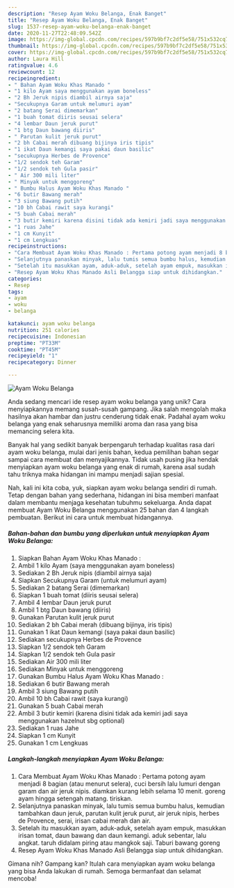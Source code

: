 ```yaml
---
description: "Resep Ayam Woku Belanga, Enak Banget"
title: "Resep Ayam Woku Belanga, Enak Banget"
slug: 1537-resep-ayam-woku-belanga-enak-banget
date: 2020-11-27T22:48:09.542Z
image: https://img-global.cpcdn.com/recipes/597b9bf7c2df5e58/751x532cq70/ayam-woku-belanga-foto-resep-utama.jpg
thumbnail: https://img-global.cpcdn.com/recipes/597b9bf7c2df5e58/751x532cq70/ayam-woku-belanga-foto-resep-utama.jpg
cover: https://img-global.cpcdn.com/recipes/597b9bf7c2df5e58/751x532cq70/ayam-woku-belanga-foto-resep-utama.jpg
author: Laura Hill
ratingvalue: 4.6
reviewcount: 12
recipeingredient:
- " Bahan Ayam Woku Khas Manado "
- "1 kilo Ayam saya menggunakan ayam boneless"
- "2 Bh Jeruk nipis diambil airnya saja"
- "Secukupnya Garam untuk melumuri ayam"
- "2 batang Serai dimemarkan"
- "1 buah tomat diiris seusai selera"
- "4 lembar Daun jeruk purut"
- "1 btg Daun bawang diiris"
- " Parutan kulit jeruk purut"
- "2 bh Cabai merah dibuang bijinya iris tipis"
- "1 ikat Daun kemangi saya pakai daun basilic"
- "secukupnya Herbes de Provence"
- "1/2 sendok teh Garam"
- "1/2 sendok teh Gula pasir"
- " Air 300 mili liter"
- " Minyak untuk menggoreng"
- " Bumbu Halus Ayam Woku Khas Manado "
- "6 butir Bawang merah"
- "3 siung Bawang putih"
- "10 bh Cabai rawit saya kurangi"
- "5 buah Cabai merah"
- "3 butir kemiri karena disini tidak ada kemiri jadi saya menggunakan hazelnut sbg optional"
- "1 ruas Jahe"
- "1 cm Kunyit"
- "1 cm Lengkuas"
recipeinstructions:
- "Cara Membuat Ayam Woku Khas Manado : Pertama potong ayam menjadi 8 bagian (atau menurut selera), cuci bersih lalu lumuri dengan garam dan air jeruk nipis. diamkan kurang lebih selama 10 menit. goreng ayam hingga setengah matang. tiriskan."
- "Selanjutnya panaskan minyak, lalu tumis semua bumbu halus, kemudian tambahkan daun jeruk, parutan kulit jeruk purut, air jeruk nipis, herbes de Provence, serai, irisan cabai merah dan air."
- "Setelah itu masukkan ayam, aduk-aduk, setelah ayam empuk, masukkan irisan tomat, daun bawang dan daun kemangi. aduk sebentar, lalu angkat. taruh didalam piring atau mangkok saji. Taburi bawang goreng"
- "Resep Ayam Woku Khas Manado Asli Belangga siap untuk dihidangkan."
categories:
- Resep
tags:
- ayam
- woku
- belanga

katakunci: ayam woku belanga 
nutrition: 251 calories
recipecuisine: Indonesian
preptime: "PT33M"
cooktime: "PT45M"
recipeyield: "1"
recipecategory: Dinner

---
```



![Ayam Woku Belanga](https://img-global.cpcdn.com/recipes/597b9bf7c2df5e58/751x532cq70/ayam-woku-belanga-foto-resep-utama.jpg)

Anda sedang mencari ide resep ayam woku belanga yang unik? Cara menyiapkannya memang susah-susah gampang. Jika salah mengolah maka hasilnya akan hambar dan justru cenderung tidak enak. Padahal ayam woku belanga yang enak seharusnya memiliki aroma dan rasa yang bisa memancing selera kita.



Banyak hal yang sedikit banyak berpengaruh terhadap kualitas rasa dari ayam woku belanga, mulai dari jenis bahan, kedua pemilihan bahan segar sampai cara membuat dan menyajikannya. Tidak usah pusing jika hendak menyiapkan ayam woku belanga yang enak di rumah, karena asal sudah tahu triknya maka hidangan ini mampu menjadi sajian spesial.


Nah, kali ini kita coba, yuk, siapkan ayam woku belanga sendiri di rumah. Tetap dengan bahan yang sederhana, hidangan ini bisa memberi manfaat dalam membantu menjaga kesehatan tubuhmu sekeluarga. Anda dapat membuat Ayam Woku Belanga menggunakan 25 bahan dan 4 langkah pembuatan. Berikut ini cara untuk membuat hidangannya.

<!--inarticleads1-->

##### Bahan-bahan dan bumbu yang diperlukan untuk menyiapkan Ayam Woku Belanga:

1. Siapkan  Bahan Ayam Woku Khas Manado :
1. Ambil 1 kilo Ayam (saya menggunakan ayam boneless)
1. Sediakan 2 Bh Jeruk nipis (diambil airnya saja)
1. Siapkan Secukupnya Garam (untuk melumuri ayam)
1. Sediakan 2 batang Serai (dimemarkan)
1. Siapkan 1 buah tomat (diiris seusai selera)
1. Ambil 4 lembar Daun jeruk purut
1. Ambil 1 btg Daun bawang (diiris)
1. Gunakan  Parutan kulit jeruk purut
1. Sediakan 2 bh Cabai merah (dibuang bijinya, iris tipis)
1. Gunakan 1 ikat Daun kemangi (saya pakai daun basilic)
1. Sediakan secukupnya Herbes de Provence
1. Siapkan 1/2 sendok teh Garam
1. Siapkan 1/2 sendok teh Gula pasir
1. Sediakan  Air 300 mili liter
1. Sediakan  Minyak untuk menggoreng
1. Gunakan  Bumbu Halus Ayam Woku Khas Manado :
1. Sediakan 6 butir Bawang merah
1. Ambil 3 siung Bawang putih
1. Ambil 10 bh Cabai rawit (saya kurangi)
1. Gunakan 5 buah Cabai merah
1. Ambil 3 butir kemiri (karena disini tidak ada kemiri jadi saya menggunakan hazelnut sbg optional)
1. Sediakan 1 ruas Jahe
1. Siapkan 1 cm Kunyit
1. Gunakan 1 cm Lengkuas




<!--inarticleads2-->

##### Langkah-langkah menyiapkan Ayam Woku Belanga:

1. Cara Membuat Ayam Woku Khas Manado : Pertama potong ayam menjadi 8 bagian (atau menurut selera), cuci bersih lalu lumuri dengan garam dan air jeruk nipis. diamkan kurang lebih selama 10 menit. goreng ayam hingga setengah matang. tiriskan.
1. Selanjutnya panaskan minyak, lalu tumis semua bumbu halus, kemudian tambahkan daun jeruk, parutan kulit jeruk purut, air jeruk nipis, herbes de Provence, serai, irisan cabai merah dan air.
1. Setelah itu masukkan ayam, aduk-aduk, setelah ayam empuk, masukkan irisan tomat, daun bawang dan daun kemangi. aduk sebentar, lalu angkat. taruh didalam piring atau mangkok saji. Taburi bawang goreng
1. Resep Ayam Woku Khas Manado Asli Belangga siap untuk dihidangkan.




Gimana nih? Gampang kan? Itulah cara menyiapkan ayam woku belanga yang bisa Anda lakukan di rumah. Semoga bermanfaat dan selamat mencoba!
